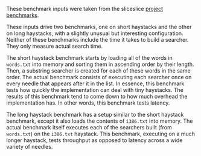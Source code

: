 These benchmark inputs were taken from the sliceslice [project benchmarks][1].

These inputs drive two benchmarks, one on short haystacks and the other on long
haystacks, with a slightly unusual but interesting configuration. Neither of
these benchmarks include the time it takes to build a searcher. They only
measure actual search time.

The short haystack benchmark starts by loading all of the words in `words.txt`
into memory and sorting them in ascending order by their length. Then, a
substring searcher is created for each of these words in the same order. The
actual benchmark consists of executing each searcher once on every needle that
appears after it in the list. In essence, this benchmark tests how quickly the
implementation can deal with tiny haystacks. The results of this benchmark tend
to come down to how much overhead the implementation has. In other words, this
benchmark tests latency.

The long haystack benchmark has a setup similar to the short haystack
benchmark, except it also loads the contents of `i386.txt` into memory. The
actual benchmark itself executes each of the searchers built (from `words.txt`)
on the `i386.txt` haystack. This benchmark, executing on a much longer
haystack, tests throughput as opposed to latency across a wide variety of
needles.

[1]: https://github.com/cloudflare/sliceslice-rs
